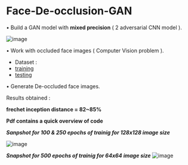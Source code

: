 # Face-De-occlusion-GAN

•	Build a GAN model with **mixed precision** ( 2 adversarial CNN model ).


![image](https://user-images.githubusercontent.com/75153245/195971725-730e67d8-0ea8-484a-8327-b40ef2f3687b.png)


•	Work with occluded face images ( Computer Vision problem ).

* Dataset : 
* [training](https://drive.google.com/uc?id=1-JVnG_wVJR3VgAwi6-Hhu2C-ZAyQ2-_9)
* [testing](https://drive.google.com/uc?id=1-7E0x-UGFjotUH8UJAWruM9Y0rwEzYzV)

•	Generate De-occluded face images.

Results obtained :

**frechet inception distance = 82~85%**

**Pdf contains a quick overview of code**

***Sanpshot for 100 & 250 epochs of trainig for 128x128 image size***


![image](https://user-images.githubusercontent.com/75153245/163196200-f2f51760-4fc8-480e-8e36-3e491d236f35.png)


 ***Snapshot for 500 epochs of trainig for 64x64 image size***
![image](https://user-images.githubusercontent.com/75153245/163196446-7569546c-3a9b-42ac-af0b-af3e765e1410.png)



